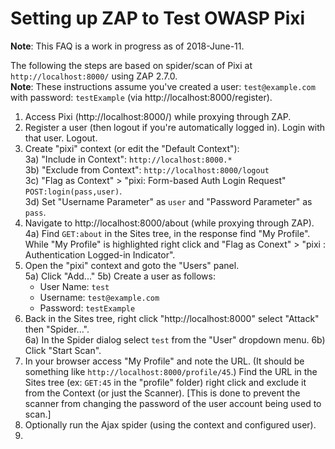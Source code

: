# Setting up ZAP to Test OWASP Pixi

**Note**: This FAQ is a work in progress as of 2018-June-11.<br>

The following the steps are based on spider/scan of Pixi at `http://localhost:8000/` using ZAP 2.7.0.<br>
**Note**: These instructions assume you've created a user: `test@example.com` with password: `testExample` (via http://localhost:8000/register).

1) Access Pixi (http://localhost:8000/) while proxying through ZAP.
2) Register a user (then logout if you're automatically logged in). Login with that user. Logout.
3) Create "pixi" context (or edit the "Default Context"): <br>
3a) "Include in Context": `http://localhost:8000.*` <br>
3b) "Exclude from Context":  `http://localhost:8000/logout` <br>
3c) "Flag as Context" > "pixi: Form-based Auth Login Request" `POST:login(pass,user)`.<br>
3d) Set "Username Parameter" as `user` and "Password Parameter" as `pass`.<br>
4) Navigate to http://localhost:8000/about (while proxying through ZAP).<br>
4a) Find `GET:about` in the Sites tree, in the response find "My Profile". While "My Profile" is highlighted right click and "Flag as Conext" > "pixi : Authentication Logged-in Indicator".
5) Open the "pixi" context and goto the "Users" panel.<br>
5a) Click "Add..."
5b) Create a user as follows:
    * User Name: `test`
    * Username: `test@example.com`
    * Password: `testExample`
6) Back in the Sites tree, right click "http://localhost:8000" select "Attack" then "Spider...".<br>
6a) In the Spider dialog select `test` from the "User" dropdown menu.
6b) Click "Start Scan".
7) In your browser access "My Profile" and note the URL. (It should be something like `http://localhost:8000/profile/45`.) Find the URL in the Sites tree (ex: `GET:45` in the "profile" folder) right click and exclude it from the Context (or just the Scanner). [This is done to prevent the scanner from changing the password of the user account being used to scan.]
8) Optionally run the Ajax spider (using the context and configured user).
9) 